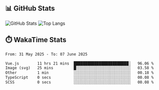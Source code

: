 ## 📊 GitHub Stats
![GitHub Stats](https://github-readme-stats.vercel.app/api?username=fe-brweb&show_icons=true&theme=shades-of-purple)
![Top Langs](https://github-readme-stats.vercel.app/api/top-langs/?username=fe-brweb&layout=compact&theme=shades-of-purple)

## ⏱️ WakaTime Stats
<!--START_SECTION:waka-->

```txt
From: 31 May 2025 - To: 07 June 2025

Vue.js        11 hrs 21 mins  ████████████████████████░   96.06 %
Image (svg)   25 mins         █░░░░░░░░░░░░░░░░░░░░░░░░   03.58 %
Other         1 min           ░░░░░░░░░░░░░░░░░░░░░░░░░   00.18 %
TypeScript    0 secs          ░░░░░░░░░░░░░░░░░░░░░░░░░   00.08 %
SCSS          0 secs          ░░░░░░░░░░░░░░░░░░░░░░░░░   00.08 %
```

<!--END_SECTION:waka-->

